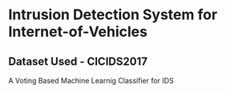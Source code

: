 # Intrusion Detection System for Internet-of-Vehicles
## Dataset Used - CICIDS2017
A Voting Based Machine Learnig Classifier for IDS
